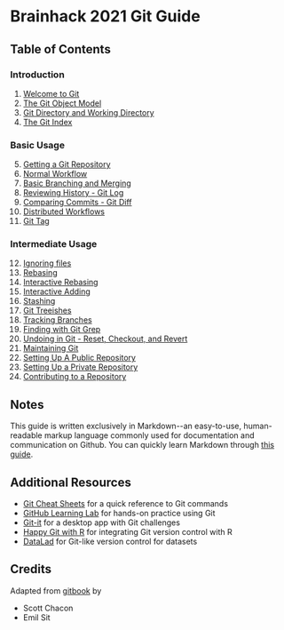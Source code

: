 # Brainhack 2021 Git Guide

## Table of Contents

### Introduction
1. [Welcome to Git](text/01_Introduction.md)
2. [The Git Object Model](text/02_Git_Object_Model.md)
3. [Git Directory and Working Directory](text/03_Git_Directory_and_Working_Directory.md)
4. [The Git Index](text/04_Git_Index.md)

### Basic Usage
5. [Getting a Git Repository](text/05_Getting_a_Git_Repo.md)
6. [Normal Workflow](text/06_Normal_Workflow.md)
7. [Basic Branching and Merging](text/07_Basic_Branching_and_Merging.md)
8. [Reviewing History - Git Log](text/08_Reviewing_History_Git_Log.md)
9. [Comparing Commits - Git Diff](text/09_Comparing_Commits_Git_Diff.md)
10. [Distributed Workflows](text/10_Distributed_Workflows.md)
11. [Git Tag](text/11_Git_Tag.md)

### Intermediate Usage
12. [Ignoring files](text/12_Ignoring_Files.md)
13. [Rebasing](text/13_Rebasing.md)
14. [Interactive Rebasing](text/14_Interactive_Rebasing.md)
15. [Interactive Adding](text/15_Interactive_Adding.md)
16. [Stashing](text/16_Stashing.md)
17. [Git Treeishes](text/17_Git_Treeishes.md)
18. [Tracking Branches](text/18_Tracking_Branches.md)
19. [Finding with Git Grep](text/19_Finding_in_Git_Grep.md)
20. [Undoing in Git - Reset, Checkout, and Revert](text/20_Undoing_in_Git_Reset_and_Revert.md)
21. [Maintaining Git](text/21_Maintaining_Git.md)
22. [Setting Up A Public Repository](text/22_Setting_Up_a_Public_Repo.md)
23. [Setting Up a Private Repository](text/23_Setting_Up_a_Private_Repo.md)
24. [Contributing to a Repository](text/24_Contribute_to_a_Repo.md)

## Notes
This guide is written exclusively in Markdown--an easy-to-use, human-readable
markup language commonly used for documentation and communication on Github.
You can quickly learn Markdown through
[this guide](https://guides.github.com/features/mastering-markdown/).

## Additional Resources
* [Git Cheat Sheets](https://training.github.com/) for a quick reference to Git commands
* [GitHub Learning Lab](https://lab.github.com/) for hands-on practice using Git
* [Git-it](https://github.com/jlord/git-it-electron) for a desktop app with Git challenges
* [Happy Git with R](https://happygitwithr.com/) for integrating Git version control with R
* [DataLad](https://www.datalad.org/) for Git-like version control for datasets

## Credits
Adapted from [gitbook](https://github.com/schacon/gitbook) by
* Scott Chacon
* Emil Sit
